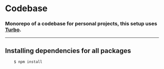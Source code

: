 # Codebase

### Monorepo of a codebase for personal projects, this setup uses [Turbo](https://turbo.build/).

---

## Installing dependencies for all packages

        $ npm install
